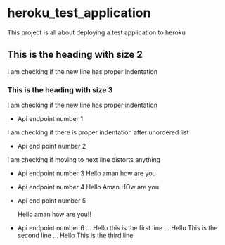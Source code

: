 # heroku_test_application
This project is all about deploying a test application to heroku

## This is the heading with size 2
I am checking 
if the new line has proper indentation

### This is the heading with size 3

I am checking 
if the new line has proper indentation

* Api endpoint number 1

I am checking if there is proper indentation after unordered list

* Api end point number 2

I am checking if
moving to next line distorts anything

* Api endpoint number 3
  Hello aman
  how are you

 * Api endpoint number 4
  Hello Aman 
  HOw are you

 * Api end point number 5

   Hello aman 
   how are you!!

  * Api endpoint number 6
  ... Hello this is the first line
  ... Hello This is the second line
  ... Hello This is the third line

